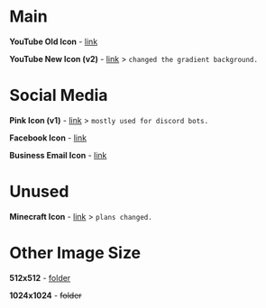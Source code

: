 # Main
**YouTube Old Icon** - [link](https://raw.githubusercontent.com/totoygamingyt/icon/main/assets/YouTubeV1.png)

**YouTube New Icon (v2)** - [link](https://raw.githubusercontent.com/totoygamingyt/icon/main/assets/YouTubeV2.png) > `changed the gradient background.`
# Social Media
**Pink Icon (v1)** - [link](https://raw.githubusercontent.com/totoygamingyt/icon/main/assets/PinkV1.png) > `mostly used for discord bots.`

**Facebook Icon** - [link](https://raw.githubusercontent.com/totoygamingyt/icon/main/assets/Facebook.png) 

**Business Email Icon** - [link](https://raw.githubusercontent.com/totoygamingyt/icon/main/assets/BusinessEmail.png)

# Unused
**Minecraft Icon** - [link](https://raw.githubusercontent.com/totoygamingyt/icon/main/assets/Minecraft.png) > `plans changed.` 

# Other Image Size
**512x512** - [folder](https://github.com/totoygamingyt/icon/tree/main/assets/512x512)

**1024x1024** - ~~folder~~
